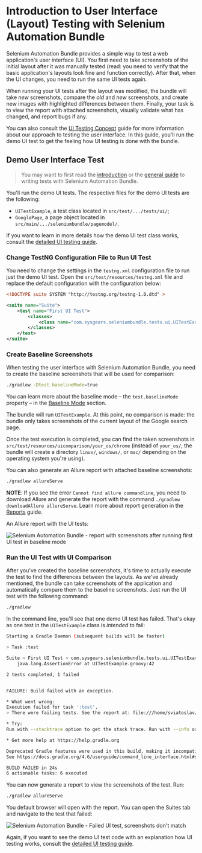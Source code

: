 # Introduction to User Interface (Layout) Testing with Selenium Automation Bundle

Selenium Automation Bundle provides a simple way to test a web application's user interface (UI). You first need to take
screenshots of the initial layout after it was manually tested (read: you need to verify that the basic application's
layouts look fine and function correctly). After that, when the UI changes, you need to run the same UI tests again.

When running your UI tests after the layout was modified, the bundle will take _new_ screenshots, compare the _old_ and
_new_ screenshots, and create new images with highlighted differences between them. Finally, your task is to view the
report with attached screenshots, visually validate what has changed, and report bugs if any.

You can also consult the [UI Testing Concept] guide for more information about our approach to testing the user
interface. In this guide, you'll run the demo UI test to get the feeling how UI testing is done with the bundle.

## Demo User Interface Test

> You may want to first read the [introduction] or the [general guide] to writing tests with Selenium Automation Bundle.

You'll run the demo UI tests. The respective files for the demo UI tests are the following:

* `UITestExample`, a test class located in `src/test/.../tests/ui/`;
* `GooglePage`, a page object located in `src/main/.../seleniumbundle/pagemodel/`.

If you want to learn in more details how the demo UI test class works, consult the [detailed UI testing guide].

### Change TestNG Configuration File to Run UI Test

You need to change the settings in the `testng.xml` configuration file to run just the demo UI test. Open the
`src/test/resources/testng.xml` file and replace the default configuration with the configuration below:

```xml
<!DOCTYPE suite SYSTEM "http://testng.org/testng-1.0.dtd" >

<suite name="Suite">
    <test name="First UI Test">
        <classes>
            <class name="com.sysgears.seleniumbundle.tests.ui.UITestExample"/>
        </classes>
    </test>
</suite>
```

### Create Baseline Screenshots

When testing the user interface with Selenium Automation Bundle, you need to create the baseline screenshots that will
be used for comparison:

```bash
./gradlew -Dtest.baselineMode=true
```

You can learn more about the baseline mode &ndash; the `test.baselineMode` property &ndash; in the [Baseline Mode]
section.

The bundle will run `UITestExample`. At this point, no comparison is made: the bundle only takes screenshots of the
current layout of the Google search page.

Once the test execution is completed, you can find the taken screenshots in `src/test/resources/uicomparison/your_os/chrome`
(instead of `your_os/`, the bundle will create a directory `linux/`, `windows/`, or `mac/` depending on the operating
system you're using).

You can also generate an Allure report with attached baseline screenshots:

```bash
./gradlew allureServe
```

**NOTE**: If you see the error `Cannot find allure commandline`, you need to download Allure and generate the report
with the command `./gradlew downloadAllure allureServe`. Learn more about report generation in the [Reports] guide.

An Allure report with the UI tests:

![Selenium Automation Bundle - report with screenshots after running first UI test in baseline mode](https://user-images.githubusercontent.com/21691607/54425070-17c63480-471d-11e9-82a6-c17c57e0dce0.png)

### Run the UI Test with UI Comparison

After you've created the baseline screenshots, it's time to actually execute the test to find the differences between
the layouts. As we've already mentioned, the bundle can take screenshots of the application and automatically compare
them to the baseline screenshots. Just run the UI test with the following command:

```bash
./gradlew
```

In the command line, you'll see that one demo UI test has failed. That's okay as one test in the `UITestExample` class
is _intended_ to fail:

```bash
Starting a Gradle Daemon (subsequent builds will be faster)

> Task :test

Suite > First UI Test > com.sysgears.seleniumbundle.tests.ui.UITestExample.checkWithChangesInLayout FAILED
    java.lang.AssertionError at UITestExample.groovy:42

2 tests completed, 1 failed


FAILURE: Build failed with an exception.

* What went wrong:
Execution failed for task ':test'.
> There were failing tests. See the report at: file:///home/sviatoslav/projects/selenium-automation-bundle/build/reports/tests/test/index.html

* Try:
Run with --stacktrace option to get the stack trace. Run with --info or --debug option to get more log output. Run with --scan to get full insights.

* Get more help at https://help.gradle.org

Deprecated Gradle features were used in this build, making it incompatible with Gradle 5.0.
See https://docs.gradle.org/4.6/userguide/command_line_interface.html#sec:command_line_warnings

BUILD FAILED in 24s
6 actionable tasks: 6 executed
```

You can now generate a report to view the screenshots of the test. Run:

```bash
./gradlew allureServe
```

You default browser will open with the report. You can open the Suites tab and navigate to the test that failed:

![Selenium Automation Bundle - Failed UI test, screenshots don't match](https://user-images.githubusercontent.com/21691607/54425095-29a7d780-471d-11e9-87be-3b649b74e137.png)

Again, if you want to see the demo UI test code with an explanation how UI testing works, consult the [detailed UI
testing guide].

[ui testing concept]: https://github.com/sysgears/selenium-automation-bundle/blob/docs/docs/fundamentals/UI%20Testing/UI%20Testing%20Concept.md
[introduction]: https://github.com/sysgears/selenium-automation-bundle/blob/docs/docs/Introduction%20to%20Writing%20Tests.md
[general guide]: https://github.com/sysgears/selenium-automation-bundle/blob/docs/docs/fundamentals/Writing%20Tests.md
[baseline mode]: https://github.com/sysgears/selenium-automation-bundle/blob/docs/docs/fundamentals/UI%20Testing/Baseline%20Mode.md
[reports]: https://github.com/sysgears/selenium-automation-bundle/blob/docs/docs/fundamentals/Reporting.md
[detailed UI testing guide]: https://github.com/sysgears/selenium-automation-bundle/blob/docs/docs/fundamentals/UI%20Testing/Detailed%20Guide%20on%20UI%20Testing.md
